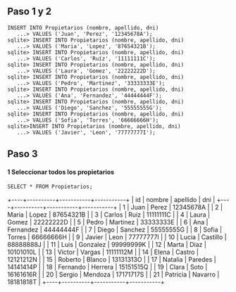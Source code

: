 
## Paso 1 y 2


```
INSERT INTO Propietarios (nombre, apellido, dni)
   ...> VALUES ('Juan', 'Perez', '12345678A');
sqlite> INSERT INTO Propietarios (nombre, apellido, dni)
   ...> VALUES ('Maria', 'Lopez', '87654321B');
sqlite> INSERT INTO Propietarios (nombre, apellido, dni)
   ...> VALUES ('Carlos', 'Ruíz', '11111111C');
sqlite> INSERT INTO Propietarios (nombre, apellido, dni)
   ...> VALUES ('Laura', 'Gomez', '22222222D');
sqlite> INSERT INTO Propietarios (nombre, apellido, dni)
   ...> VALUES ('Pedro', 'Martinez', '33333333E');
sqlite> INSERT INTO Propietarios (nombre, apellido, dni)
   ...> VALUES ('Ana', 'Fernandez', '44444444F');
sqlite> INSERT INTO Propietarios (nombre, apellido, dni)
   ...> VALUES ('Diego', 'Sanchez', '55555555G');
sqlite> INSERT INTO Propietarios (nombre, apellido, dni)
   ...> VALUES ('Sofia', 'Torres', '66666666H');
sqlite>INSERT INTO Propietarios (nombre, apellido, dni)
   ...> VALUES ('Javier', 'Leon', '77777777I');

```

## Paso 3

#### 1 Seleccionar todos los propietarios

```
SELECT * FROM Propietarios;

```
+----+----------+-----------+-----------+
| id |  nombre  | apellido  |    dni    |
+----+----------+-----------+-----------+
| 1  | Juan     | Perez     | 12345678A |
| 2  | Maria    | Lopez     | 87654321B |
| 3  | Carlos   | Ruíz      | 11111111C |
| 4  | Laura    | Gomez     | 22222222D |
| 5  | Pedro    | Martinez  | 33333333E |
| 6  | Ana      | Fernandez | 44444444F |
| 7  | Diego    | Sanchez   | 55555555G |
| 8  | Sofia    | Torres    | 66666666H |
| 9  | Javier   | Leon      | 77777777I |
| 10 | Lucia    | Castillo  | 88888888J |
| 11 | Luis     | Gonzalez  | 99999999K |
| 12 | Marta    | Diaz      | 10101010L |
| 13 | Victor   | Vargas    | 11111112M |
| 14 | Elena    | Castro    | 12121212N |
| 15 | Roberto  | Blanco    | 13131313O |
| 17 | Natalia  | Paredes   | 14141414P |
| 18 | Fernando | Herrera   | 15151515Q |
| 19 | Clara    | Soto      | 16161616R |
| 20 | Sergio   | Mendoza   | 17171717S |
| 21 | Patricia | Navarro   | 18181818T |
+----+----------+-----------+-----------+